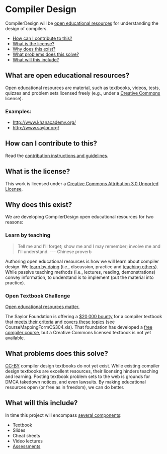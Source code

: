 Compiler Design
===============
CompilerDesign will be [open educational resources](#what-are-open-educational-resources) for understanding the design of compilers.

 - [How can I contribute to this?](#how-can-i-contribute-to-this)
 - [What is the license?](#what-is-the-license)
 - [Why does this exist?](#why-does-this-exist)
 - [What problems does this solve?](#what-problems-does-this-solve)
 - [What will this include?](#what-will-this-include)

## What are open educational resources?
Open educational resources are material, such as textbooks, videos, tests, quizzes and problem sets licensed freely (e.g., under a [Creative Commons](http://creativecommons.org/) license).

### Examples:

- <http://www.khanacademy.org/>
- <http://www.saylor.org/>

## How can I contribute to this?
Read the [contribution instructions and guidelines](HACKING.md).

## What is the license?
This work is licensed under a [Creative Commons Attribution 3.0 Unported License](http://creativecommons.org/licenses/by/3.0/).

## Why does this exist?
We are developing CompilerDesign open educational resources for two reasons:

### Learn by teaching
> Tell me and I'll forget; show me and I may remember; involve me and I'll understand. --- Chinese proverb

Authoring open educational resources is how we will learn about compiler design.
We [learn by doing](http://www.engines4ed.org/hyperbook/nodes/NODE-120-pg.html) (i.e., discussion, practice and [teaching others](http://en.wikipedia.org/wiki/Learning_by_teaching)).
While passive teaching methods (i.e., lectures, reading, demonstrations) convey information, to understand is to implement (put the material into practice).

### Open Textbook Challenge
[Open educational resources matter.](http://whyopenedmatters.org/)

The Saylor Foundation is offering a [$20,000 bounty](http://www.saylor.org/otc/) for a compiler textbook that [meets their criteria](http://www.saylor.org/open-textbook-challenge-peer-review-criteria/) and [covers these topics](http://www.saylor.org/content/coursemapping/CourseMappingFormCS304.xls) (see CourseMappingFormCS304.xls).
That foundation has developed a [free compiler course](http://www.saylor.org/courses/cs304/), but a Creative Commons licensed textbook is not yet available.

## What problems does this solve?
[CC-BY](http://creativecommons.org/licenses/by/3.0/) compiler design textbooks do not yet exist.
While existing compiler design textbooks are excellent resources, their licensing hinders teaching and learning.
Posting textbook problem sets to the web is grounds for DMCA takedown notices, and even lawsuits.
By making educational resources open (or free as in freedom), we can do better.

## What will this include?
In time this project will encompass [several components](http://www.saylor.org/contribute/materials/):

 - Textbook
 - Slides
 - Cheat sheets
 - Video lectures
 - [Assessments](http://chronicle.com/article/Stop-Telling-Students-to-Study/131622/)
